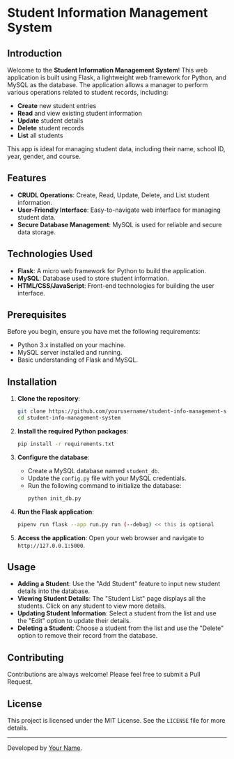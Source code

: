 # Student Information Management System

## Introduction

Welcome to the **Student Information Management System**! This web application is built using Flask, a lightweight web framework for Python, and MySQL as the database. The application allows a manager to perform various operations related to student records, including:

- **Create** new student entries
- **Read** and view existing student information
- **Update** student details
- **Delete** student records
- **List** all students

This app is ideal for managing student data, including their name, school ID, year, gender, and course.

## Features

- **CRUDL Operations**: Create, Read, Update, Delete, and List student information.
- **User-Friendly Interface**: Easy-to-navigate web interface for managing student data.
- **Secure Database Management**: MySQL is used for reliable and secure data storage.

## Technologies Used

- **Flask**: A micro web framework for Python to build the application.
- **MySQL**: Database used to store student information.
- **HTML/CSS/JavaScript**: Front-end technologies for building the user interface.

## Prerequisites

Before you begin, ensure you have met the following requirements:

- Python 3.x installed on your machine.
- MySQL server installed and running.
- Basic understanding of Flask and MySQL.

## Installation

1. **Clone the repository**:
    ```bash
    git clone https://github.com/yourusername/student-info-management-system.git
    cd student-info-management-system
    ```

2. **Install the required Python packages**:
    ```bash
    pip install -r requirements.txt
    ```

3. **Configure the database**:
   - Create a MySQL database named `student_db`.
   - Update the `config.py` file with your MySQL credentials.
   - Run the following command to initialize the database:
     ```bash
     python init_db.py
     ```

4. **Run the Flask application**:
    ```bash
    pipenv run flask --app run.py run (--debug) << this is optional
    ```

5. **Access the application**:
   Open your web browser and navigate to `http://127.0.0.1:5000`.

## Usage

- **Adding a Student**: Use the "Add Student" feature to input new student details into the database.
- **Viewing Student Details**: The "Student List" page displays all the students. Click on any student to view more details.
- **Updating Student Information**: Select a student from the list and use the "Edit" option to update their details.
- **Deleting a Student**: Choose a student from the list and use the "Delete" option to remove their record from the database.

## Contributing

Contributions are always welcome! Please feel free to submit a Pull Request.

## License

This project is licensed under the MIT License. See the `LICENSE` file for more details.

---

Developed by [Your Name](https://github.com/yourusername).
